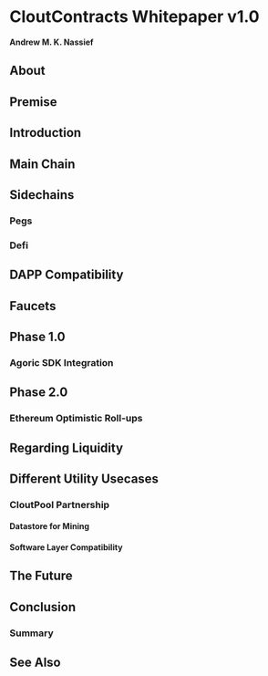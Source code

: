 # CloutContracts Whitepaper v1.0
**Andrew M. K. Nassief**

## About

## Premise

## Introduction

## Main Chain

## Sidechains

### Pegs

### Defi

## DAPP Compatibility

## Faucets

## Phase 1.0

### Agoric SDK Integration

## Phase 2.0

### Ethereum Optimistic Roll-ups

## Regarding Liquidity

## Different Utility Usecases

### CloutPool Partnership

#### Datastore for Mining

#### Software Layer Compatibility

## The Future

## Conclusion

### Summary

## See Also
